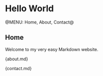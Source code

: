 # Hello World

@MENU: Home, About, Contact@

## Home
Welcome to my very easy Markdown website.

{about.md}

{contact.md}